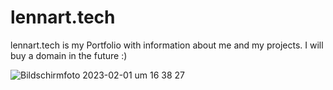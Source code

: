 # lennart.tech

lennart.tech is my Portfolio with information about me and my projects. I will buy a domain in the future :)


![Bildschirm­foto 2023-02-01 um 16 38 27](https://user-images.githubusercontent.com/96590502/216089826-536538b4-c185-4317-bdec-9e3b1efc41f6.png)
